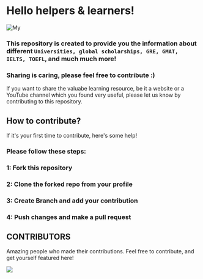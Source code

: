 # Hello helpers & learners!
![My](https://user-images.githubusercontent.com/60597290/214320650-6363f908-66d5-4210-8c93-e43c16d06345.png)

### This repository is created to provide you the information about different `Universities, global scholarships, GRE, GMAT, IELTS, TOEFL`, and much much more!
### Sharing is caring, please feel free to contribute :)
If you want to share the valuabe learning resource, be it a website or a YouTube channel which you found very useful, please let us know by contributing to this repository.

## How to contribute?
If it's your first time to contribute, here's some help!
### Please follow these steps:
### 1: Fork this repository
### 2: Clone the forked repo from your profile
### 3: Create Branch and add your contribution
### 4: Push changes and make a pull request

## CONTRIBUTORS
Amazing people who made their contributions. Feel free to contribute, and get yourself featured here!

<a href="https://github.com/rashidwassan/my-academic-guide/graphs/contributors">
  <img src="https://contrib.rocks/image?repo=rashidwassan/my-academic-guide" />
</a>

